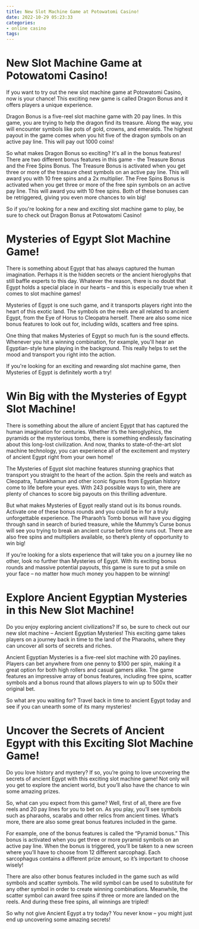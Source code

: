 ```yaml
---
title: New Slot Machine Game at Potowatomi Casino!
date: 2022-10-29 05:23:33
categories:
- online casino
tags:
---
```



#  New Slot Machine Game at Potowatomi Casino!

If you want to try out the new slot machine game at Potowatomi Casino, now is your chance! This exciting new game is called Dragon Bonus and it offers players a unique experience.

Dragon Bonus is a five-reel slot machine game with 20 pay lines. In this game, you are trying to help the dragon find its treasure. Along the way, you will encounter symbols like pots of gold, crowns, and emeralds. The highest payout in the game comes when you hit five of the dragon symbols on an active pay line. This will pay out 1000 coins!

So what makes Dragon Bonus so exciting? It's all in the bonus features! There are two different bonus features in this game - the Treasure Bonus and the Free Spins Bonus. The Treasure Bonus is activated when you get three or more of the treasure chest symbols on an active pay line. This will award you with 10 free spins and a 2x multiplier. The Free Spins Bonus is activated when you get three or more of the free spin symbols on an active pay line. This will award you with 10 free spins. Both of these bonuses can be retriggered, giving you even more chances to win big!

So if you're looking for a new and exciting slot machine game to play, be sure to check out Dragon Bonus at Potowatomi Casino!

#  Mysteries of Egypt Slot Machine Game!

There is something about Egypt that has always captured the human imagination. Perhaps it is the hidden secrets or the ancient hieroglyphs that still baffle experts to this day. Whatever the reason, there is no doubt that Egypt holds a special place in our hearts – and this is especially true when it comes to slot machine games!

Mysteries of Egypt is one such game, and it transports players right into the heart of this exotic land. The symbols on the reels are all related to ancient Egypt, from the Eye of Horus to Cleopatra herself. There are also some nice bonus features to look out for, including wilds, scatters and free spins.

One thing that makes Mysteries of Egypt so much fun is the sound effects. Whenever you hit a winning combination, for example, you'll hear an Egyptian-style tune playing in the background. This really helps to set the mood and transport you right into the action.

If you're looking for an exciting and rewarding slot machine game, then Mysteries of Egypt is definitely worth a try!

#  Win Big with the Mysteries of Egypt Slot Machine!

There is something about the allure of ancient Egypt that has captured the human imagination for centuries. Whether it’s the hieroglyphics, the pyramids or the mysterious tombs, there is something endlessly fascinating about this long-lost civilization. And now, thanks to state-of-the-art slot machine technology, you can experience all of the excitement and mystery of ancient Egypt right from your own home!

The Mysteries of Egypt slot machine features stunning graphics that transport you straight to the heart of the action. Spin the reels and watch as Cleopatra, Tutankhamun and other iconic figures from Egyptian history come to life before your eyes. With 243 possible ways to win, there are plenty of chances to score big payouts on this thrilling adventure.

But what makes Mysteries of Egypt really stand out is its bonus rounds. Activate one of these bonus rounds and you could be in for a truly unforgettable experience. The Pharaoh’s Tomb bonus will have you digging through sand in search of buried treasure, while the Mummy’s Curse bonus will see you trying to break an ancient curse before time runs out. There are also free spins and multipliers available, so there’s plenty of opportunity to win big!

If you’re looking for a slots experience that will take you on a journey like no other, look no further than Mysteries of Egypt. With its exciting bonus rounds and massive potential payouts, this game is sure to put a smile on your face – no matter how much money you happen to be winning!

#  Explore Ancient Egyptian Mysteries in this New Slot Machine!

Do you enjoy exploring ancient civilizations? If so, be sure to check out our new slot machine – Ancient Egyptian Mysteries! This exciting game takes players on a journey back in time to the land of the Pharaohs, where they can uncover all sorts of secrets and riches.

Ancient Egyptian Mysteries is a five-reel slot machine with 20 paylines. Players can bet anywhere from one penny to $100 per spin, making it a great option for both high rollers and casual gamers alike. The game features an impressive array of bonus features, including free spins, scatter symbols and a bonus round that allows players to win up to 500x their original bet.

So what are you waiting for? Travel back in time to ancient Egypt today and see if you can unearth some of its many mysteries!

#  Uncover the Secrets of Ancient Egypt with this Exciting Slot Machine Game!

Do you love history and mystery? If so, you’re going to love uncovering the secrets of ancient Egypt with this exciting slot machine game! Not only will you get to explore the ancient world, but you’ll also have the chance to win some amazing prizes.

So, what can you expect from this game? Well, first of all, there are five reels and 20 pay lines for you to bet on. As you play, you’ll see symbols such as pharaohs, scarabs and other relics from ancient times. What’s more, there are also some great bonus features included in the game.

For example, one of the bonus features is called the “Pyramid bonus.” This bonus is activated when you get three or more pyramid symbols on an active pay line. When the bonus is triggered, you’ll be taken to a new screen where you’ll have to choose from 12 different sarcophagi. Each sarcophagus contains a different prize amount, so it’s important to choose wisely!

There are also other bonus features included in the game such as wild symbols and scatter symbols. The wild symbol can be used to substitute for any other symbol in order to create winning combinations. Meanwhile, the scatter symbol can award free spins if three or more are landed on the reels. And during these free spins, all winnings are tripled!

So why not give Ancient Egypt a try today? You never know – you might just end up uncovering some amazing secrets!